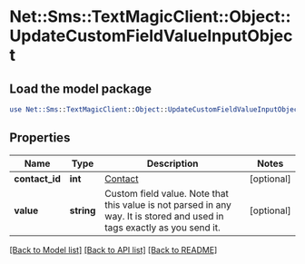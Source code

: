 # Net::Sms::TextMagicClient::Object::UpdateCustomFieldValueInputObject

## Load the model package
```perl
use Net::Sms::TextMagicClient::Object::UpdateCustomFieldValueInputObject;
```

## Properties
Name | Type | Description | Notes
------------ | ------------- | ------------- | -------------
**contact_id** | **int** | [Contact](http://docs.textmagictesting.com/#tag/Contacts)  | [optional] 
**value** | **string** | Custom field value. Note that this value is not parsed in any way. It is stored and used in tags exactly as you send it. | [optional] 

[[Back to Model list]](../README.md#documentation-for-models) [[Back to API list]](../README.md#documentation-for-api-endpoints) [[Back to README]](../README.md)


